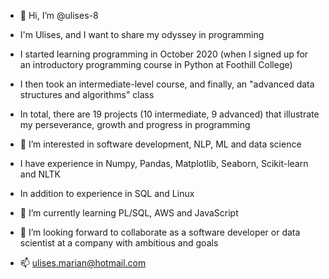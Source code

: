 - 👋 Hi, I’m @ulises-8
- I'm Ulises, and I want to share my odyssey in programming
- I started learning programming in October 2020 (when I signed up for an introductory programming course in Python at Foothill College)
- I then took an intermediate-level course, and finally, an "advanced data structures and algorithms" class
- In total, there are 19 projects (10 intermediate, 9 advanced) that illustrate my perseverance, growth and progress in programming
 
- 👀 I’m interested in software development, NLP, ML and data science
- I have experience in Numpy, Pandas, Matplotlib, Seaborn, Scikit-learn and NLTK
- In addition to experience in SQL and Linux
- 🌱 I’m currently learning PL/SQL, AWS and JavaScript
- 💞️ I’m looking forward to collaborate as a software developer or data scientist at a company with ambitious and goals
- 📫 ulises.marian@hotmail.com
